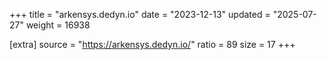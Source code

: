 +++
title = "arkensys.dedyn.io"
date = "2023-12-13"
updated = "2025-07-27"
weight = 16938

[extra]
source = "https://arkensys.dedyn.io/"
ratio = 89
size = 17
+++
